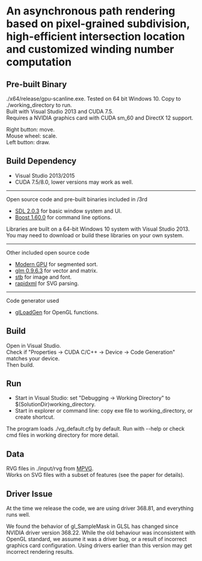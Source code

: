# An asynchronous path rendering based on pixel-grained subdivision, high-efficient intersection location and customized winding number computation

## Pre-built Binary 

./x64/release/gpu-scanline.exe. Tested on 64 bit Windows 10. Copy to ./working_directory to run. <br/>
Built with Visual Studio 2013 and CUDA 7.5. <br/>
Requires a NVIDIA graphics card with CUDA sm_60 and DirectX 12 support.

Right button: move. <br/>
Mouse wheel: scale. <br/>
Left button: draw.

## Build Dependency

* Visual Studio 2013/2015
* CUDA 7.5/8.0, lower versions may work as well.

----
Open source code and pre-built binaries included in /3rd

* [SDL 2.0.3](https://www.libsdl.org/) for basic window system and UI.
* [Boost 1.60.0](http://www.boost.org/) for command line options.

Libraries are built on a 64-bit Windows 10 system with Visual Studio 2013.
You may need to download or build these libraries on your own system.

----
Other included open source code

* [Modern GPU](https://nvlabs.github.io/moderngpu/) for segmented sort.
* [glm 0.9.6.3](http://www.g-truc.net/) for vector and matrix.
* [stb](https://github.com/nothings/stb) for image and font.
* [rapidxml](https://github.com/dwd/rapidxml) for SVG parsing.

----
Code generator used

* [glLoadGen](https://bitbucket.org/alfonse/glloadgen/wiki/Home) for OpenGL functions.

## Build

Open in Visual Studio. <br/>
Check if "Properties -> CUDA C/C++ -> Device -> Code Generation" matches your device. <br/>
Then build.

## Run

* Start in Visual Studio: set "Debugging -> Working Directory" to $(SolutionDir)working_directory. <br/>
* Start in explorer or command line: copy exe file to working_directory, or create shortcut. <br/>

The program loads ./vg_default.cfg by default. Run with --help or check cmd files in working directory for more detail.

## Data

RVG files in ./input/rvg from [MPVG](http://w3.impa.br/~diego/projects/GanEtAl14/). <br/>
Works on SVG files with a subset of features (see the paper for details).

## Driver Issue

At the time we release the code, we are using driver 368.81, and everything runs well.

We found the behavior of gl_SampleMask in GLSL has changed since NVIDIA driver version 368.22.
While the old behaviour was inconsistent with OpenGL standard, we assume it was a driver bug,
or a result of incorrect graphics card configuration.
Using drivers earlier than this version may get incorrect rendering results.
